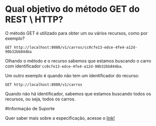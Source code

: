 # Qual objetivo do método GET do REST \ HTTP?

O método GET é utilizado para obter um ou vários recursos, como por exemplo?

```
GET http://localhost:8080/v1/carros/cc0cfe13-edce-4fe4-a12d-90b32bb844ba
```

Olhando o método e o recurso sabemos que estamos buscando o carro com identificador `cc0cfe13-edce-4fe4-a12d-90b32bb844ba`.

Um outro exemplo é quando não tem um identificador do recurso:

```
GET http://localhost:8080/v1/carros
```

Quando não há identificador, sabemos que estamos buscando todos os recursos, ou seja, todos os carros.

#Informação de Suporte

Quer saber mais sobre a especificação, acesse o [link!](https://tools.ietf.org/html/rfc7231#section-4.3.1)